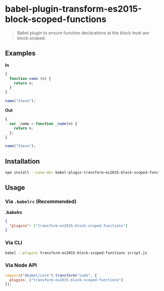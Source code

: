 # babel-plugin-transform-es2015-block-scoped-functions

> Babel plugin to ensure function declarations at the block level are block scoped.

## Examples

**In**

```javascript
{
  function name (n) {
    return n;
  }
}

name("Steve");
```

**Out**

```javascript
{
  var _name = function _name(n) {
    return n;
  };
}

name("Steve");
```

## Installation

```sh
npm install --save-dev babel-plugin-transform-es2015-block-scoped-functions
```

## Usage

### Via `.babelrc` (Recommended)

**.babelrc**

```json
{
  "plugins": ["transform-es2015-block-scoped-functions"]
}
```

### Via CLI

```sh
babel --plugins transform-es2015-block-scoped-functions script.js
```

### Via Node API

```javascript
require("@babel/core").transform("code", {
  plugins: ["transform-es2015-block-scoped-functions"]
});
```
